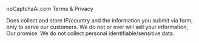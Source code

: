 noCaptchaAi.com Terms & Privacy

Does collect and store IP/country and the information you submit via form, only to serve our customers. We do not or ever will sell your information, Our promise. We do not collect personal identifiable/sensitive data. 